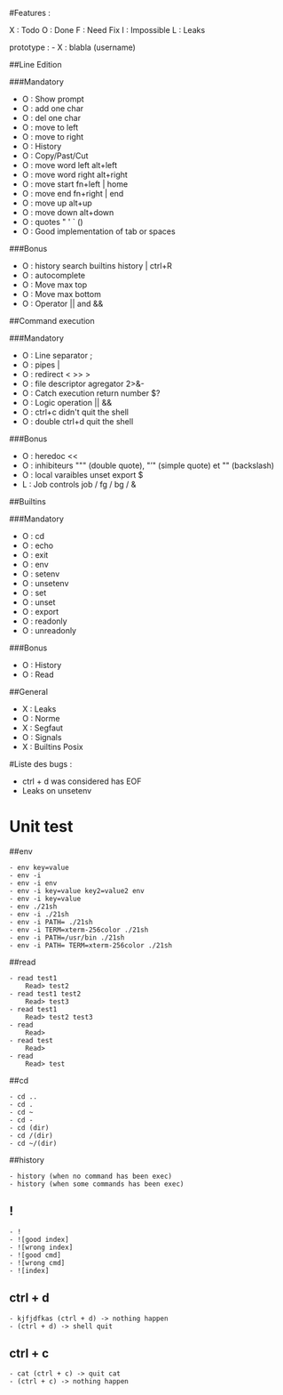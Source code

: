 #Features :

X : Todo
O : Done
F : Need Fix
I : Impossible
L : Leaks

prototype : - X : blabla (username)

##Line Edition

###Mandatory

- O : Show prompt
- O : add one char
- O : del one char
- O : move to left
- O : move to right
- O : History
- O : Copy/Past/Cut
- O : move word left alt+left
- O : move word right alt+right
- O : move start fn+left | home
- O : move end fn+right | end
- O : move up alt+up
- O : move down alt+down
- O : quotes " ' ` ()
- O : Good implementation of tab or spaces

###Bonus

- O : history search builtins history | ctrl+R
- O : autocomplete
- O : Move max top
- O : Move max bottom
- O : Operator || and &&

##Command execution

###Mandatory

- O : Line separator ;
- O : pipes |
- O : redirect  < >> >
- O : file descriptor agregator 2>&-
- O : Catch execution return number $?
- O : Logic operation || &&
- O : ctrl+c didn't quit the shell
- O : double ctrl+d quit the shell

###Bonus

- O : heredoc <<
- O : inhibiteurs """ (double quote), "’" (simple quote) et "\" (backslash)
- O : local varaibles unset export $
- L : Job controls job / fg / bg / &

##Builtins

###Mandatory

- O : cd
- O : echo
- O : exit
- O : env
- O : setenv
- O : unsetenv
- O : set
- O : unset
- O : export
- O : readonly
- O : unreadonly

###Bonus

- O : History
- O : Read

##General

- X : Leaks
- O : Norme
- X : Segfaut
- O : Signals
- X : Builtins Posix

#Liste des bugs :

- ctrl + d was considered has EOF
- Leaks on unsetenv


# Unit test

##env

```
- env key=value
- env -i
- env -i env
- env -i key=value key2=value2 env
- env -i key=value
- env ./21sh
- env -i ./21sh
- env -i PATH= ./21sh
- env -i TERM=xterm-256color ./21sh
- env -i PATH=/usr/bin ./21sh
- env -i PATH= TERM=xterm-256color ./21sh
```

##read

```
- read test1
 	Read> test2
- read test1 test2
 	Read> test3
- read test1 
 	Read> test2 test3 
- read
	Read>
- read test
	Read>
- read
	Read> test
```

##cd

```
- cd ..
- cd .
- cd ~
- cd -
- cd (dir)
- cd /(dir)
- cd ~/(dir)
```

##history

```
- history (when no command has been exec)
- history (when some commands has been exec)
```

## !

```
- !
- ![good index]
- ![wrong index]
- ![good cmd]
- ![wrong cmd]
- ![index]
```

## ctrl + d

```
- kjfjdfkas (ctrl + d) -> nothing happen
- (ctrl + d) -> shell quit
```

## ctrl + c

```
- cat (ctrl + c) -> quit cat
- (ctrl + c) -> nothing happen
```